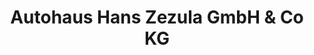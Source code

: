 ---
title: "Autohaus Hans Zezula GmbH & Co KG"
url: /wiener-neustadt/autohaus-hans-zezula-gmbh-und-co-kg/
shop: Autohaus
---